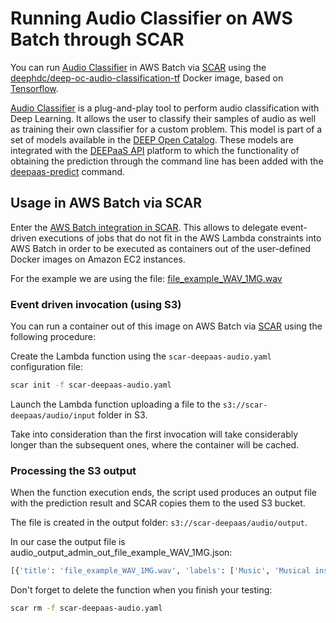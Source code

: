 # Running Audio Classifier on AWS Batch through SCAR

You can run [Audio Classifier](https://marketplace.deep-hybrid-datacloud.eu/modules/deep-oc-audio-classification-tf.html) in AWS Batch via [SCAR](https://github.com/grycap/scar) using the [deephdc/deep-oc-audio-classification-tf](https://hub.docker.com/r/deephdc/deep-oc-audio-classification-tf) Docker image, based on [Tensorflow](https://www.tensorflow.org/).

[Audio Classifier](https://marketplace.deep-hybrid-datacloud.eu/modules/deep-oc-audio-classification-tf.html) is a plug-and-play tool to perform audio classification with Deep Learning. It allows the user to classify their samples of audio as well as training their own classifier for a custom problem. This model is part of a set of models available in the  [DEEP Open Catalog](https://marketplace.deep-hybrid-datacloud.eu/). These models are integrated with the [DEEPaaS API](https://github.com/indigo-dc/DEEPaaS) platform to which the functionality of obtaining the prediction through the command line has been added with the [deepaas-predict](https://github.com/indigo-dc/DEEPaaS/blob/master/deepaas/cmd/execute.py) command.

## Usage in AWS Batch via SCAR

Enter the [AWS Batch integration in SCAR](https://scar.readthedocs.io/en/latest/batch.html). This allows to delegate event-driven executions of jobs that do not fit in the AWS Lambda constraints into AWS Batch in order to be executed as containers out of the user-defined Docker images on Amazon EC2 instances.

For the example we are using the file: [file_example_WAV_1MG.wav](file_example_WAV_1MG.wav)

### Event driven invocation (using S3)

You can run a container out of this image on AWS Batch via [SCAR](https://github.com/grycap/scar) using the following procedure:

Create the Lambda function using the `scar-deepaas-audio.yaml` configuration file:

```sh
scar init -f scar-deepaas-audio.yaml
```

Launch the Lambda function uploading a file to the `s3://scar-deepaas/audio/input` folder in S3.

Take into consideration than the first invocation will take considerably longer than the subsequent ones, where the container will be cached.

### Processing the S3 output

When the function execution ends, the script used produces an output file with the prediction result and SCAR copies them to the used S3 bucket.

The file is created in the output folder: `s3://scar-deepaas/audio/output`.


In our case the output file is audio_output_admin_out_file_example_WAV_1MG.json:

```sh
[{'title': 'file_example_WAV_1MG.wav', 'labels': ['Music', 'Musical instrument', 'Sampler', 'Funny music', 'Guitar'], 'probabilities': [0.8079842329025269, 0.2382311075925827, 0.10627777129411697, 0.09718459844589233, 0.09593614190816879], 'labels_info': ['/m/04rlf', '/m/04szw', '/m/01v1d8', '/t/dd00032', '/m/0342h'], 'links': {'Google Images': ['https://www.google.es/search?tbm=isch&q=Music', 'https://www.google.es/search?tbm=isch&q=Musical+instrument', 'https://www.google.es/search?tbm=isch&q=Sampler', 'https://www.google.es/search?tbm=isch&q=Funny+music', 'https://www.google.es/search?tbm=isch&q=Guitar'], 'Wikipedia': ['https://en.wikipedia.org/wiki/Music', 'https://en.wikipedia.org/wiki/Musical_instrument', 'https://en.wikipedia.org/wiki/Sampler', 'https://en.wikipedia.org/wiki/Funny_music', 'https://en.wikipedia.org/wiki/Guitar']}}]
```

Don't forget to delete the function when you finish your testing:

```sh
scar rm -f scar-deepaas-audio.yaml
```